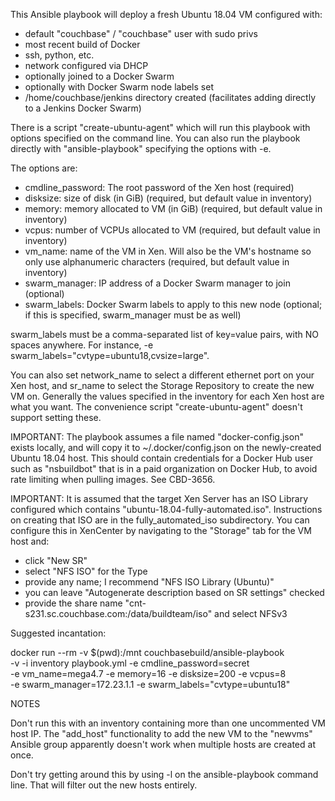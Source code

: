 This Ansible playbook will deploy a fresh Ubuntu 18.04 VM configured with:

 - default "couchbase" / "couchbase" user with sudo privs
 - most recent build of Docker
 - ssh, python, etc.
 - network configured via DHCP
 - optionally joined to a Docker Swarm
 - optionally with Docker Swarm node labels set
 - /home/couchbase/jenkins directory created (facilitates adding directly to a
   Jenkins Docker Swarm)

There is a script "create-ubuntu-agent" which will run this playbook with
options specified on the command line. You can also run the playbook
directly with "ansible-playbook" specifying the options with -e.

The options are:

 - cmdline_password: The root password of the Xen host (required)
 - disksize: size of disk (in GiB) (required, but default value in
   inventory)
 - memory: memory allocated to VM (in GiB) (required, but default value
   in inventory)
 - vcpus: number of VCPUs allocated to VM (required, but default value
   in inventory)
 - vm_name: name of the VM in Xen. Will also be the VM's hostname so
   only use alphanumeric characters (required, but default value in
   inventory)
 - swarm_manager: IP address of a Docker Swarm manager to join
   (optional)
 - swarm_labels: Docker Swarm labels to apply to this new node
   (optional; if this is specified, swarm_manager must be as well)

swarm_labels must be a comma-separated list of key=value pairs, with NO spaces
anywhere. For instance, -e swarm_labels="cvtype=ubuntu18,cvsize=large".

You can also set network_name to select a different ethernet port on
your Xen host, and sr_name to select the Storage Repository to create
the new VM on. Generally the values specified in the inventory for each
Xen host are what you want. The convenience script "create-ubuntu-agent"
doesn't support setting these.

IMPORTANT: The playbook assumes a file named "docker-config.json" exists
locally, and will copy it to ~/.docker/config.json on the newly-created
Ubuntu 18.04 host. This should contain credentials for a Docker Hub user
such as "nsbuildbot" that is in a paid organization on Docker Hub, to
avoid rate limiting when pulling images. See CBD-3656.

IMPORTANT: It is assumed that the target Xen Server has an ISO Library
configured which contains "ubuntu-18.04-fully-automated.iso".
Instructions on creating that ISO are in the fully_automated_iso
subdirectory. You can configure this in XenCenter by navigating to the
"Storage" tab for the VM host and:

 - click "New SR"
 - select "NFS ISO" for the Type
 - provide any name; I recommend "NFS ISO Library (Ubuntu)"
 - you can leave "Autogenerate description based on SR settings" checked
 - provide the share name "cnt-s231.sc.couchbase.com:/data/buildteam/iso"
   and select NFSv3

Suggested incantation:

  docker run --rm -v $(pwd):/mnt couchbasebuild/ansible-playbook \
    -v -i inventory playbook.yml -e cmdline_password=secret \
    -e vm_name=mega4.7 -e memory=16 -e disksize=200 -e vcpus=8 \
    -e swarm_manager=172.23.1.1 -e swarm_labels="cvtype=ubuntu18"

NOTES

Don't run this with an inventory containing more than one uncommented
VM host IP. The "add_host" functionality to add the new VM to the
"newvms" Ansible group apparently doesn't work when multiple hosts are
created at once.

Don't try getting around this by using -l on the ansible-playbook
command line. That will filter out the new hosts entirely.
